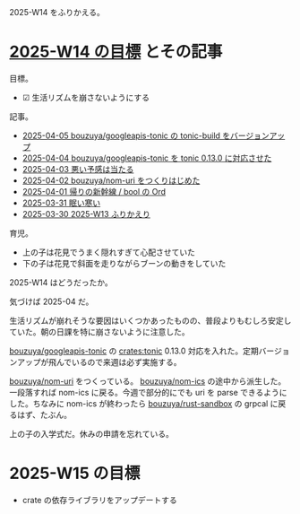 2025-W14 をふりかえる。

# [2025-W14 の目標][2025-03-30] とその記事

目標。

- ☑ 生活リズムを崩さないようにする

記事。

- [2025-04-05 bouzuya/googleapis-tonic の tonic-build をバージョンアップ][2025-04-05]
- [2025-04-04 bouzuya/googleapis-tonic を tonic 0.13.0 に対応させた][2025-04-04]
- [2025-04-03 悪い予感は当たる][2025-04-03]
- [2025-04-02 bouzuya/nom-uri をつくりはじめた][2025-04-02]
- [2025-04-01 帰りの新幹線 / bool の Ord][2025-04-01]
- [2025-03-31 眠い寒い][2025-03-31]
- [2025-03-30 2025-W13 ふりかえり][2025-03-30]

育児。

- 上の子は花見でうまく隠れすぎて心配させていた
- 下の子は花見で斜面を走りながらブーンの動きをしていた

2025-W14 はどうだったか。

気づけば 2025-04 だ。

生活リズムが崩れそうな要因はいくつかあったものの、普段よりもむしろ安定していた。朝の日課を特に崩さないように注意した。

[bouzuya/googleapis-tonic] の [crates:tonic] 0.13.0 対応を入れた。定期バージョンアップが飛んでいるので来週は必ず実施する。

[bouzuya/nom-uri] をつくっている。 [bouzuya/nom-ics] の途中から派生した。一段落すれば nom-ics に戻る。今週で部分的にでも uri を parse できるようにした。ちなみに nom-ics が終わったら [bouzuya/rust-sandbox] の grpcal に戻るはず、たぶん。

上の子の入学式だ。休みの申請を忘れている。

# 2025-W15 の目標

- crate の依存ライブラリをアップデートする

[2025-03-30]: https://blog.bouzuya.net/2025/03/30/
[2025-03-31]: https://blog.bouzuya.net/2025/03/31/
[2025-04-01]: https://blog.bouzuya.net/2025/04/01/
[2025-04-02]: https://blog.bouzuya.net/2025/04/02/
[2025-04-03]: https://blog.bouzuya.net/2025/04/03/
[2025-04-04]: https://blog.bouzuya.net/2025/04/04/
[2025-04-05]: https://blog.bouzuya.net/2025/04/05/
[bouzuya/googleapis-tonic]: https://github.com/bouzuya/googleapis-tonic
[bouzuya/nom-ics]: https://github.com/bouzuya/nom-ics
[bouzuya/nom-uri]: https://github.com/bouzuya/nom-uri
[bouzuya/rust-sandbox]: https://github.com/bouzuya/rust-sandbox
[crates:tonic]: https://crates.io/crates/tonic
